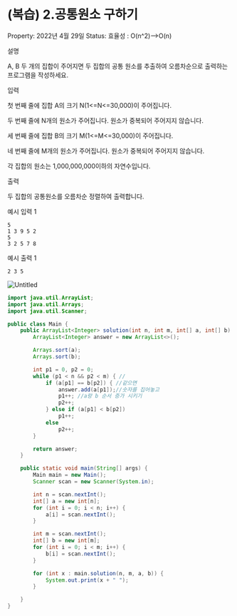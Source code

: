 # (복습) 2.공통원소 구하기

Property: 2022년 4월 29일
Status: 효율성 : O(n^2)-->O(n)

설명

A, B 두 개의 집합이 주어지면 두 집합의 공통 원소를 추출하여 오름차순으로 출력하는 프로그램을 작성하세요.

입력

첫 번째 줄에 집합 A의 크기 N(1<=N<=30,000)이 주어집니다.

두 번째 줄에 N개의 원소가 주어집니다. 원소가 중복되어 주어지지 않습니다.

세 번째 줄에 집합 B의 크기 M(1<=M<=30,000)이 주어집니다.

네 번째 줄에 M개의 원소가 주어집니다. 원소가 중복되어 주어지지 않습니다.

각 집합의 원소는 1,000,000,000이하의 자연수입니다.

출력

두 집합의 공통원소를 오름차순 정렬하여 출력합니다.

예시 입력 1

```
5
1 3 9 5 2
5
3 2 5 7 8

```

예시 출력 1

```
2 3 5
```

![Untitled]((%E1%84%87%E1%85%A9%E1%86%A8%E1%84%89%E1%85%B3%E1%86%B8)%202%20%E1%84%80%E1%85%A9%E1%86%BC%E1%84%90%E1%85%A9%E1%86%BC%E1%84%8B%E1%85%AF%E1%86%AB%E1%84%89%E1%85%A9%20%E1%84%80%E1%85%AE%E1%84%92%E1%85%A1%E1%84%80%E1%85%B5%205546f0363aa347cea975fd148930e8ea/Untitled.png)

```java
import java.util.ArrayList;
import java.util.Arrays;
import java.util.Scanner;

public class Main {
	public ArrayList<Integer> solution(int n, int m, int[] a, int[] b) {
		ArrayList<Integer> answer = new ArrayList<>();

		Arrays.sort(a);
		Arrays.sort(b);

		int p1 = 0, p2 = 0;
		while (p1 < n && p2 < m) { //
			if (a[p1] == b[p2]) { //같으면 
				answer.add(a[p1]);//숫자를 집어놓고
				p1++; //a랑 b 순서 증가 시키기
				p2++; 
			} else if (a[p1] < b[p2])
				p1++;
			else
				p2++;
		}

		return answer;
	}

	public static void main(String[] args) {
		Main main = new Main();
		Scanner scan = new Scanner(System.in);

		int n = scan.nextInt();
		int[] a = new int[n];
		for (int i = 0; i < n; i++) {
			a[i] = scan.nextInt();
		}

		int m = scan.nextInt();
		int[] b = new int[m];
		for (int i = 0; i < m; i++) {
			b[i] = scan.nextInt();
		}

		for (int x : main.solution(n, m, a, b)) {
			System.out.print(x + " ");
		}

	}
}
```